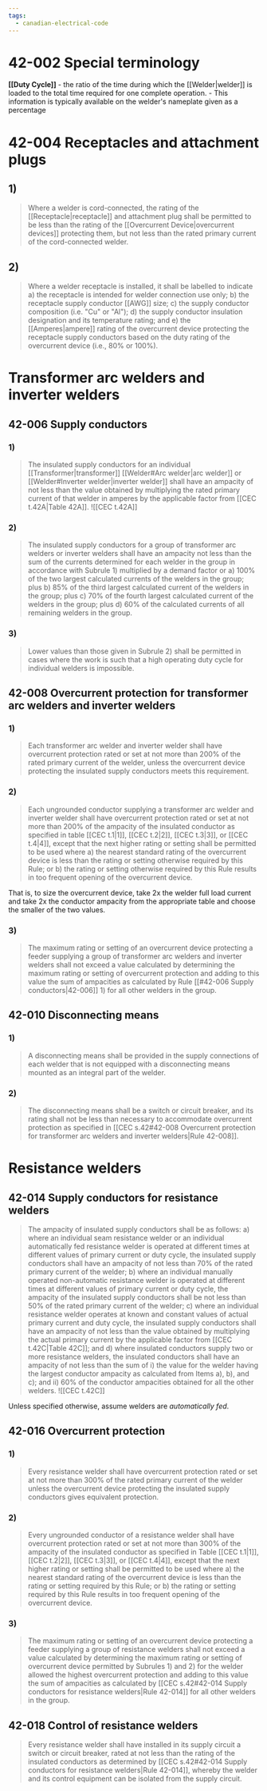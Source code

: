 ```yaml
---
tags:
  - canadian-electrical-code
---
```

# 42-002 Special terminology
**[[Duty Cycle]]** - the ratio of the time during which the [[Welder|welder]] is loaded to the total time required for one complete operation.
	- This information is typically available on the welder's nameplate given as a percentage
# 42-004 Receptacles and attachment plugs
## 1)
> Where a welder is cord-connected, the rating of the [[Receptacle|receptacle]] and attachment plug shall be permitted to be less than the rating of the [[Overcurrent Device|overcurrent devices]] protecting them, but not less than the rated primary current of the cord-connected welder.
## 2)
> Where a welder receptacle is installed, it shall be labelled to indicate
> a) the receptacle is intended for welder connection use only;		b) the receptacle supply conductor [[AWG]] size;
> c) the supply conductor composition (i.e. "Cu" or "Al");
> d) the supply conductor insulation designation and its temperature rating; and
> e) the [[Amperes|ampere]] rating of the overcurrent device protecting the receptacle supply conductors based on the duty rating of the overcurrent device (i.e., $80\%$ or $100\%$).

# Transformer arc welders and inverter welders
## 42-006 Supply conductors
### 1)
> The insulated supply conductors for an individual [[Transformer|transformer]] [[Welder#Arc welder|arc welder]] or [[Welder#Inverter welder|inverter welder]] shall have an ampacity of not less than the value obtained by multiplying the rated primary current of that welder in amperes by the applicable factor from [[CEC t.42A|Table 42A]].
![[CEC t.42A]]
### 2)
> The insulated supply conductors for a group of transformer arc welders or inverter welders shall have an ampacity not less than the sum of the currents determined for each welder in the group in accordance with Subrule 1) multiplied by a demand factor or
> a) $100\%$ of the two largest calculated currents of the welders in the group; plus
> b) $85\%$ of the third largest calculated current of the welders in the group; plus
> c) $70\%$ of the fourth largest calculated current of the welders in the group; plus
> d) $60\%$ of the calculated currents of all remaining welders in the group.
### 3)
> Lower values than those given in Subrule 2) shall be permitted in cases where the work is such that a high operating duty cycle for individual welders is impossible.
## 42-008 Overcurrent protection for transformer arc welders and inverter welders
### 1)
> Each transformer arc welder and inverter welder shall have overcurrent protection rated or set at not more than $200\%$ of the rated primary current of the welder, unless the overcurrent device protecting the insulated supply conductors meets this requirement.
### 2)
> Each ungrounded conductor supplying a transformer arc welder and inverter welder shall have overcurrent protection rated or set at not more than $200\%$ of the ampacity of the insulated conductor as specified in table [[CEC t.1|1]], [[CEC t.2|2]], [[CEC t.3|3]], or [[CEC t.4|4]], except that the next higher rating or setting shall be permitted to be used where
> a) the nearest standard rating of the overcurrent device is less than the rating or setting otherwise required by this Rule; or
> b) the rating or setting otherwise required by this Rule results in too frequent opening of the overcurrent device.

That is, to size the overcurrent device, take $2\text{x}$ the welder full load current and take $2\text{x}$ the conductor ampacity from the appropriate table and choose the smaller of the two values.
### 3)
> The maximum rating or setting of an overcurrent device protecting a feeder supplying a group of transformer arc welders and inverter welders shall not exceed a value calculated by determining the maximum rating or setting of overcurrent protection and adding to this value the sum of ampacities as calculated by Rule [[#42-006 Supply conductors|42-006]] 1) for all other welders in the group.
## 42-010 Disconnecting means
### 1)
> A disconnecting means shall be provided in the supply connections of each welder that is not equipped with a disconnecting means mounted as an integral part of the welder.
### 2)
> The disconnecting means shall be a switch or circuit breaker, and its rating shall not be less than necessary to accommodate overcurrent protection as specified in [[CEC s.42#42-008 Overcurrent protection for transformer arc welders and inverter welders|Rule 42-008]].
# Resistance welders
## 42-014 Supply conductors for resistance welders
> The ampacity of insulated supply conductors shall be as follows:
> a) where an individual seam resistance welder or an individual automatically fed resistance welder is operated at different times at different values of primary current or duty cycle, the insulated supply conductors shall have an ampacity of not less than 70% of the rated primary current of the welder;
> b) where an individual manually operated non-automatic resistance welder is operated at different times at different values of primary current or duty cycle, the ampacity of the insulated supply conductors shall be not less than 50% of the rated primary current of the welder; 
> c) where an individual resistance welder operates at known and constant values of actual primary current and duty cycle, the insulated supply conductors shall have an ampacity of not less than the value obtained by multiplying the actual primary current by the applicable factor from [[CEC t.42C|Table 42C]]; and
> d) where insulated conductors supply two or more resistance welders, the insulated conductors shall have an ampacity of not less than the sum of 
> 	i) the value for the welder having the largest conductor ampacity as calculated from Items a), b), and c); and
> 	ii) 60% of the conductor ampacities obtained for all the other welders.
![[CEC t.42C]]

Unless specified otherwise, assume welders are *automatically fed*.
## 42-016 Overcurrent protection
### 1)
> Every resistance welder shall have overcurrent protection rated or set at not more than 300% of the rated primary current of the welder unless the overcurrent device protecting the insulated supply conductors gives equivalent protection.
### 2)
> Every ungrounded conductor of a resistance welder shall have overcurrent protection rated or set at not more than 300% of the ampacity of the insulated conductor as specified in Table [[CEC t.1|1]], [[CEC t.2|2]], [[CEC t.3|3]], or [[CEC t.4|4]], except that the next higher rating or setting shall be permitted to be used where
> a) the nearest standard rating of the overcurrent device is less than the rating or setting required by this Rule; or
> b) the rating or setting required by this Rule results in too frequent opening of the overcurrent device.
### 3)
> The maximum rating or setting of an overcurrent device protecting a feeder supplying a group of resistance welders shall not exceed a value calculated by determining the maximum rating or setting of overcurrent device permitted by Subrules 1) and 2) for the welder allowed the highest overcurrent protection and adding to this value the sum of ampacities as calculated by [[CEC s.42#42-014 Supply conductors for resistance welders|Rule 42-014]] for all other welders in the group.
## 42-018 Control of resistance welders
> Every resistance welder shall have installed in its supply circuit a switch or circuit breaker, rated at not less than the rating of the insulated conductors as determined by [[CEC s.42#42-014 Supply conductors for resistance welders|Rule 42-014]], whereby the welder and its control equipment can be isolated from the supply circuit.